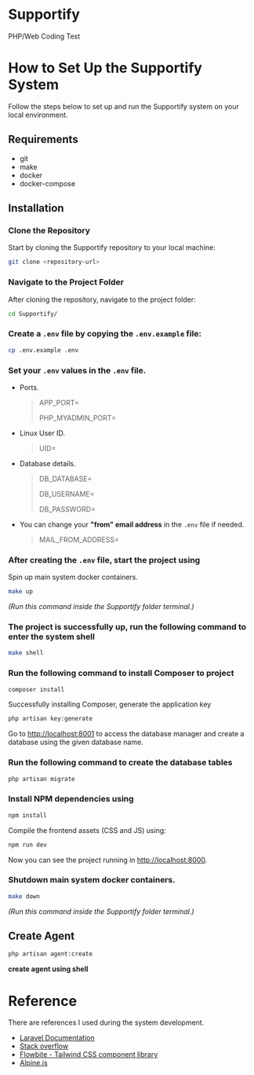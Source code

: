 # Supportify
PHP/Web Coding Test

# How to Set Up the Supportify System

Follow the steps below to set up and run the Supportify system on your local environment.


## Requirements

- git
- make
- docker
- docker-compose


## Installation

### Clone the Repository
Start by cloning the Supportify repository to your local machine:

```bash
git clone <repository-url>
```

### Navigate to the Project Folder
After cloning the repository, navigate to the project folder:

```bash
cd Supportify/
```

### Create a `.env` file by copying the `.env.example` file:

```bash
cp .env.example .env
```

### Set your `.env` values in the `.env` file.

- Ports.
    > APP_PORT=
    >
    > PHP_MYADMIN_PORT=

- Linux User ID.
    > UID=

- Database details.
    > DB_DATABASE=
    > 
    > DB_USERNAME=
    > 
    > DB_PASSWORD=

- You can change your **"from" email address** in the `.env` file if needed.
    > MAIL_FROM_ADDRESS=

### After creating the `.env` file, start the project using

Spin up main system docker containers.

```bash
make up
```
   *(Run this command inside the Supportify folder terminal.)*

### The project is successfully up, run the following command to enter the system shell

```bash
make shell
```

### Run the following command to install Composer to project

```bash
composer install
```

 Successfully installing Composer, generate the application key

```bash
php artisan key:generate
```
Go to [http://localhost:8001](http://localhost:8001) to access the database manager and create a database using the given database name.

### Run the following command to create the database tables
```bash
php artisan migrate
```
### Install NPM dependencies using
```bash
npm install
```

Compile the frontend assets (CSS and JS) using:

```bash
npm run dev
```

Now you can see the project running in [http://localhost:8000](http://localhost:8000).


### Shutdown main system docker containers.
```bash
make down
```
 *(Run this command inside the Supportify folder terminal.)*


## Create Agent

```bash
php artisan agent:create
```

 **create agent using shell**


# Reference

There are references I used during the system development.

- [Laravel Documentation](https://laravel.com/docs/11.x)
- [Stack overflow](https://stackoverflow.com/)
- [Flowbite - Tailwind CSS component library](https://flowbite.com/docs/getting-started/introduction/)
- [Alpine.js](https://alpinejs.dev/)